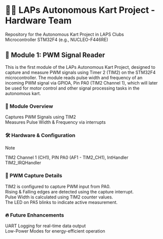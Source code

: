 # 🚗💨 LAPs Autonomous Kart Project - Hardware Team 
Repository for the Autonomous Kart Project in LAPS Clubs  
Microcontroller	STM32F4 (e.g., NUCLEO-F446RE)  

## 📡 Module 1: PWM Signal Reader
This is the first module of the LAPs Autonomous Kart Project, designed to capture and measure PWM signals using Timer 2 (TIM2) on the STM32F4 microcontroller. The module reads pulse width and frequency of an incoming PWM signal via GPIOA, Pin PA0 (TIM2 Channel 1), which will later be used for motor control and other signal processing tasks in the autonomous kart.

### 🔧 Module Overview  
Captures PWM Signals using TIM2  
Measures Pulse Width & Frequency via interrupts  

### 🛠️ Hardware & Configuration  
> [!NOTE]
> TIM2 Channel 1 (CH1), PIN PA0 (AF1 - TIM2_CH1), IntHandler TIM2_IRQHandler  

### 📡 PWM Capture Details  
TIM2 is configured to capture PWM input from PA0.  
Rising & Falling edges are detected using the capture interrupt.  
Pulse Width is calculated using TIM2 counter values.  
The LED on PA5 blinks to indicate active measurement.  

### 🔥 Future Enhancements  
UART Logging for real-time data output  
Low-Power Modes for energy-efficient operation  

